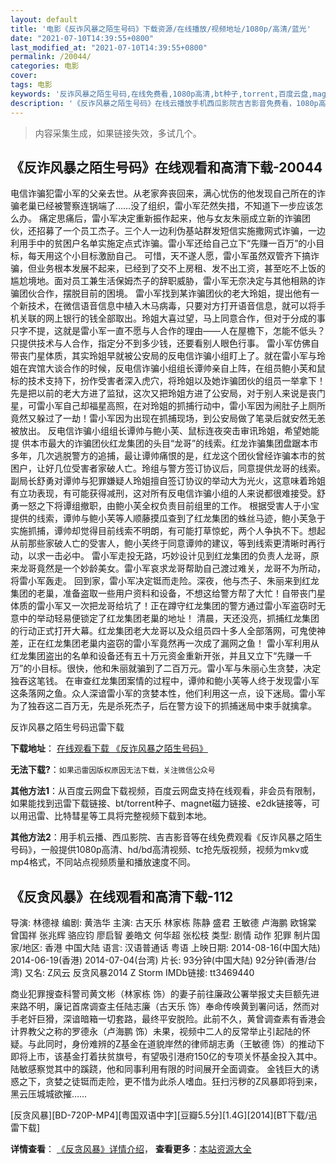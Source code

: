 ```yaml
---
layout: default
title: '电影《反诈风暴之陌生号码》下载资源/在线播放/视频地址/1080p/高清/蓝光'
date: "2021-07-10T14:39:55+0800"
last_modified_at: "2021-07-10T14:39:55+0800"
permalink: /20044/
categories: 电影
cover:
tags: 电影
keywords: '反诈风暴之陌生号码,在线免费看,1080p高清,bt种子,torrent,百度云盘,magnet,磁力链,迅雷下载资源'
description: '《反诈风暴之陌生号码》在线云播放手机西瓜影院吉吉影音免费看，1080p高清bd/hd未删减完整版和tc抢先枪版，mkv/mp4格式，附带bt/torrent种子、magnet/磁力链、百度云盘、网盘资源迅雷下载链接'
---
```


>内容采集生成，如果链接失效，多试几个。


## 《反诈风暴之陌生号码》在线观看和高清下载-20044

电信诈骗犯雷小军的父亲去世。从老家奔丧回来，满心忧伤的他发现自己所在的诈骗老巢已经被警察连锅端了……没了组织，雷小军茫然失措，不知道下一步应该怎么办。 痛定思痛后，雷小军决定重新振作起来，他与女友朱丽成立新的诈骗团伙，还招募了一个员工杰子。三个人一边利伪基站群发短信实施撒网式诈骗，一边利用手中的贫困户名单实施定点式诈骗。雷小军还给自己立下“先赚一百万”的小目标，每天用这个小目标激励自己。 可惜，天不遂人愿，雷小军虽然双管齐下搞诈骗，但业务根本发展不起来，已经到了交不上房租、发不出工资，甚至吃不上饭的尴尬境地。面对员工兼生活保姆杰子的辞职威胁，雷小军无奈决定与其他相熟的诈骗团伙合作，摆脱目前的困境。 雷小军找到某诈骗团伙的老大玲姐，提出他有一个新技术，在微信语音信息中植入木马病毒，只要对方打开语音信息，就可以将手机关联的网上银行的钱全部取出。玲姐大喜过望，马上同意合作，但对于分成的事只字不提，这就是雷小军一直不愿与人合作的理由——人在屋檐下，怎能不低头？只提供技术与人合作，指定分不到多少钱，还要看别人眼色行事。 雷小军仿佛自带丧门星体质，其实玲姐早就被公安局的反电信诈骗小组盯上了。就在雷小军与玲姐在宾馆大谈合作的时候，反电信诈骗小组组长谭帅亲自上阵，在组员鲍小芙和鼠标的技术支持下，扮作受害者深入虎穴，将玲姐以及她诈骗团伙的组员一举拿下！ 先是把以前的老大方进了监狱，这次又把玲姐方进了公安局，对于别人来说是丧门星，可雷小军自己却福星高照，在对玲姐的抓捕行动中，雷小军因为闹肚子上厕所竟然又躲过了一劫！雷小军因为出现在抓捕现场，到公安局做了笔录后就安然无恙被放出。 反电信诈骗小组组长谭帅与鲍小芙、鼠标连夜突击审讯玲姐，希望她能提 供本市最大的诈骗团伙红龙集团的头目“龙哥”的线索。红龙诈骗集团盘踞本市多年，几次逃脱警方的追捕，最让谭帅痛恨的是，红龙这个团伙曾经诈骗本市的贫困户，让好几位受害者家破人亡。玲组与警方签订协议后，同意提供龙哥的线索。 副局长舒勇对谭帅与犯罪嫌疑人玲姐擅自签订协议的举动大为光火，这意味着玲姐有立功表现，有可能获得减刑，这对所有反电信诈骗小组的人来说都很难接受。舒勇一怒之下将谭组撤职，由鲍小芙全权负责目前组里的工作。 根据受害人于小宝提供的线索，谭帅与鲍小芙等人顺藤摸瓜查到了红龙集团的蛛丝马迹，鲍小芙急于实施抓捕，谭帅却觉得目前线索不明朗，有可能打草惊蛇，两个人争执不下。想起从前那些家破人亡的受害人，鲍小芙终于同意谭帅的建议，等到线索更清晰时再行动，以求一击必中。 雷小军走投无路，巧妙设计见到红龙集团的负责人龙哥，原来龙哥竟然是一个妙龄美女。雷小军哀求龙哥帮助自己渡过难关，龙哥不为所动，将雷小军轰走。 回到家，雷小军决定铤而走险。深夜，他与杰子、朱丽来到红龙集团的老巢，准备盗取一些用户资料和设备，不想这给警方帮了大忙！自带丧门星体质的雷小军又一次把龙哥给坑了！正在蹲守红龙集团的警方通过雷小军盗窃时无意中的举动轻易便锁定了红龙集团老巢的地址！ 清晨，天还没亮，抓捕红龙集团的行动正式打开大幕。红龙集团老大龙哥以及众组员四十多人全部落网，可鬼使神差，正在红龙集团老巢内盗窃的雷小军竟然再一次成了漏网之鱼！ 雷小军利用从红龙集团盗出的名单和设备还有五十万元资金重新开张，并且又立下“先赚一千万”的小目标。很快，他和朱丽就骗到了二百万元。雷小军与朱丽心生贪婪，决定独吞这笔钱。 在审查红龙集团案情的过程中，谭帅和鲍小芙等人终于发现雷小军这条落网之鱼。众人深谙雷小军的贪婪本性，他们利用这一点，设下迷局。雷小军为了独吞这二百万无，先是杀死杰子，后在警方设下的抓捕迷局中束手就擒拿。


反诈风暴之陌生号码迅雷下载

**下载地址**： [在线观看下载 《反诈风暴之陌生号码》](https://www.993dy.com//vod-detail-id-29122.html) 


**无法下载?**：`如果迅雷因版权原因无法下载，关注微信公众号 `

**其他方法1**：从百度云网盘下载视频，百度云网盘支持在线观看，非会员有限制，如果能找到迅雷下载链接、bt/torrent种子、magnet磁力链接、e2dk链接等，可以用迅雷、比特彗星等工具将完整视频下载到本地。

**其他方法2**：用手机云播、西瓜影院、吉吉影音等在线免费观看《反诈风暴之陌生号码》，一般提供1080p高清、hd/bd高清视频、tc抢先版视频，视频为mkv或mp4格式，不同站点视频质量和播放速度不同。


## 《反贪风暴》在线观看和高清下载-112

导演: 林德禄 编剧: 黄浩华 主演: 古天乐 林家栋 陈静 盛君 王敏德 卢海鹏 欧锦棠 曾国祥 张兆辉 骆应钧 廖启智 姜皓文 何华超 张松枝 类型: 剧情 动作 犯罪 制片国家/地区: 香港 中国大陆 语言: 汉语普通话 粤语 上映日期: 2014-08-16(中国大陆) 2014-06-19(香港) 2014-07-04(台湾) 片长: 93分钟(中国大陆) 92分钟(香港/台湾) 又名: Z风云 反贪风暴2014 Z Storm IMDb链接: tt3469440

商业犯罪搜查科警司黄文彬（林家栋 饰）的妻子前往廉政公署举报丈夫巨额先进来路不明，廉记首席调查主任陆志廉（古天乐 饰）奉命传唤黄到署问话，然而对手老奸巨猾，深谙暗箱一切套路，最终平安脱险。此前不久，黄曾调查素有香港会计界教父之称的罗德永（卢海鹏 饰）未果，视频中二人的反常举止引起陆的怀疑。与此同时，身份难辨的Z基金在道貌岸然的律师胡志勇（王敏德 饰）的推动下即将上市，该基金打着扶贫旗号，有望吸引港府150亿的专项关怀基金投入其中。陆敏感察觉其中的蹊跷，他和同事利用有限的时间展开全面调查。 金钱巨大的诱惑之下，贪婪之徒铤而走险，更不惜为此杀人嗜血。狂扫污秽的Z风暴即将到来，黑云压城城欲摧……


[反贪风暴][BD-720P-MP4][粤国双语中字][豆瓣5.5分][1.4G][2014][BT下载/迅雷下载]

**详情查看**： [《反贪风暴》详情介绍](/movie/112/)， **查看更多**：[本站资源大全](/movie/t/all/)

